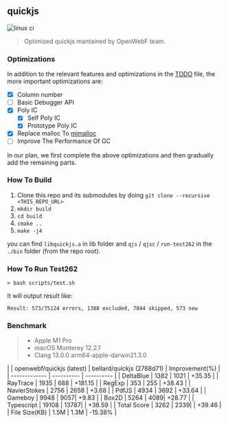 quickjs
---

![linux ci](https://github.com/openwebf/quickjs/actions/workflows/linux.yml/badge.svg)

> Optimized quickjs mantained by OpenWebF team.

### Optimizations

In addition to the relevant features and optimizations in the [TODO](https://github.com/openwebf/quickjs/blob/master/TODO) file, the more important optimizations are:

- [x] Column number
- [ ] Basic Debugger API
- [x] Poly IC
  - [x] Self Poly IC
  - [x] Prototype Poly IC 
- [x] Replace malloc To [mimalloc](https://github.com/microsoft/mimalloc)
- [ ] Improve The Performance Of GC

In our plan, we first complete the above optimizations and then gradually add the remaining parts.

### How To Build

1. Clone this repo and its submodules by doing `git clone --recursive <THIS_REPO_URL>`
2. `mkdir build`
3. `cd build`
4. `cmake ..`
5. `make -j4`

you can find `libquickjs.a` in lib folder and `qjs` / `qjsc` / `run-test262` in the `./bin` folder (from the repo root).


### How To Run Test262

```shell
> bash scripts/test.sh
```

It will output result like:
```
Result: 573/75124 errors, 1388 excluded, 7844 skipped, 573 new
```

### Benchmark

> - Apple M1 Pro
> - macOS Monterey 12.2.1
> - Clang 13.0.0 arm64-apple-darwin21.3.0

|               | openwebf/quickjs (latest)    | bellard/quickjs (2788d71)       | Improvement(%) |
| ------------- | ---------- | ---------- |
| DeltaBlue      | 1382        | 1021       | +35.35 |
| RayTrace        | 1935        | 688       | +181.15 |
| RegExp      | 353        | 255       | +38.43 |
| NavierStokes  | 2756        | 2658       | +3.68  |
| PdfJS     | 4934        | 3692       | +33.64 |
| Gameboy   | 9948        | 9057| +9.83 |
| Box2D   | 5264        | 4089| +28.77 |
| Typescript  | 19108        | 13787|  | +38.59 |
| Total Score | 3262        | 2339|  | +39.46 |
| File Size(KB) | 1.5M        | 1.3M        | -15.38% |